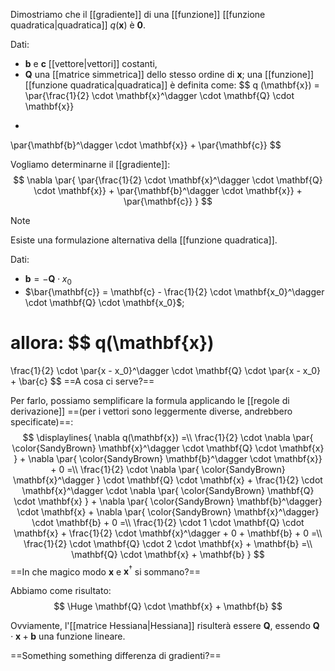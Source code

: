Dimostriamo che il [[gradiente]] di una [[funzione]] [[funzione quadratica|quadratica]] $q (\mathbf{x})$ è $\mathbf{0}$.

Dati: 
- $\mathbf{b}$ e $\mathbf{c}$ [[vettore|vettori]] costanti,
- $\mathbf{Q}$ una [[matrice simmetrica]] dello stesso ordine di $\mathbf{x}$;
una [[funzione]] [[funzione quadratica|quadratica]] è definita come:
$$
q (\mathbf{x}) 
=\
\par{\frac{1}{2} \cdot \mathbf{x}^\dagger \cdot \mathbf{Q} \cdot \mathbf{x}}
+ 
\par{\mathbf{b}^\dagger \cdot \mathbf{x}}
+ 
\par{\mathbf{c}}
$$

Vogliamo determinarne il [[gradiente]]:
$$
\nabla \par{
\par{\frac{1}{2} \cdot \mathbf{x}^\dagger \cdot \mathbf{Q} \cdot \mathbf{x}}
+ 
\par{\mathbf{b}^\dagger \cdot \mathbf{x}}
+ 
\par{\mathbf{c}}
}
$$

> [!Note]
> Esiste una formulazione alternativa della [[funzione quadratica]].
> 
> Dati:
> - $\mathbf{b} = - \mathbf{Q} \cdot x_0$
> - $\bar{\mathbf{c}} = \mathbf{c} - \frac{1}{2} \cdot \mathbf{x_0}^\dagger \cdot \mathbf{Q} \cdot \mathbf{x_0}$;
> 
> allora:
> $$
> q(\mathbf{x}) 
> = 
> \frac{1}{2} 
> \cdot 
> \par{x - x_0}^\dagger
> \cdot
> \mathbf{Q}
> \cdot
> \par{x - x_0}
> +
> \bar{c}
> $$
> ==A cosa ci serve?==

Per farlo, possiamo semplificare la formula applicando le [[regole di derivazione]] ==(per i vettori sono leggermente diverse, andrebbero specificate)==:
$$
\displaylines{
	\nabla q(\mathbf{x})
	=\\
	\frac{1}{2} \cdot \nabla \par{ \color{SandyBrown} \mathbf{x}^\dagger \cdot \mathbf{Q} \cdot \mathbf{x} } + \nabla \par{ \color{SandyBrown} \mathbf{b}^\dagger \cdot \mathbf{x}} + 0
	=\\
	\frac{1}{2} \cdot \nabla \par{ \color{SandyBrown} \mathbf{x}^\dagger } \cdot \mathbf{Q} \cdot \mathbf{x} + \frac{1}{2} \cdot \mathbf{x}^\dagger \cdot \nabla \par{ \color{SandyBrown} \mathbf{Q} \cdot \mathbf{x} } + \nabla \par{ \color{SandyBrown} \mathbf{b}^\dagger} \cdot \mathbf{x} + \nabla \par{ \color{SandyBrown} \mathbf{x}^\dagger} \cdot \mathbf{b} + 0 
	=\\
	\frac{1}{2} \cdot 1 \cdot \mathbf{Q} \cdot \mathbf{x} + \frac{1}{2} \cdot \mathbf{x}^\dagger + 0 + \mathbf{b} + 0
	=\\
	\frac{1}{2} \cdot \mathbf{Q} \cdot 2 \cdot \mathbf{x} + \mathbf{b}
	=\\
	\mathbf{Q} \cdot \mathbf{x} + \mathbf{b}
}
$$
==In che magico modo $\mathbf{x}$ e $\mathbf{x}^\dagger$ si sommano?==

Abbiamo come risultato:
$$
\Huge
\mathbf{Q} \cdot \mathbf{x} + \mathbf{b}
$$

Ovviamente, l'[[matrice Hessiana|Hessiana]] risulterà essere $\mathbf{Q}$, essendo $\mathbf{Q} \cdot \mathbf{x} + \mathbf{b}$ una funzione lineare.

==Something something differenza di gradienti?==
